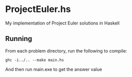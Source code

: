 # ProjectEuler.hs
My implementation of Project Euler solutions in Haskell

## Running

From each problem directory, run the following to compile:

```
ghc -i../.. --make main.hs
```

And then run main.exe to get the answer value

